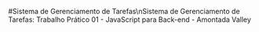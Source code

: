 #Sistema de Gerenciamento de Tarefas\nSistema de Gerenciamento de Tarefas: Trabalho Prático 01 - JavaScript para Back-end - Amontada Valley
